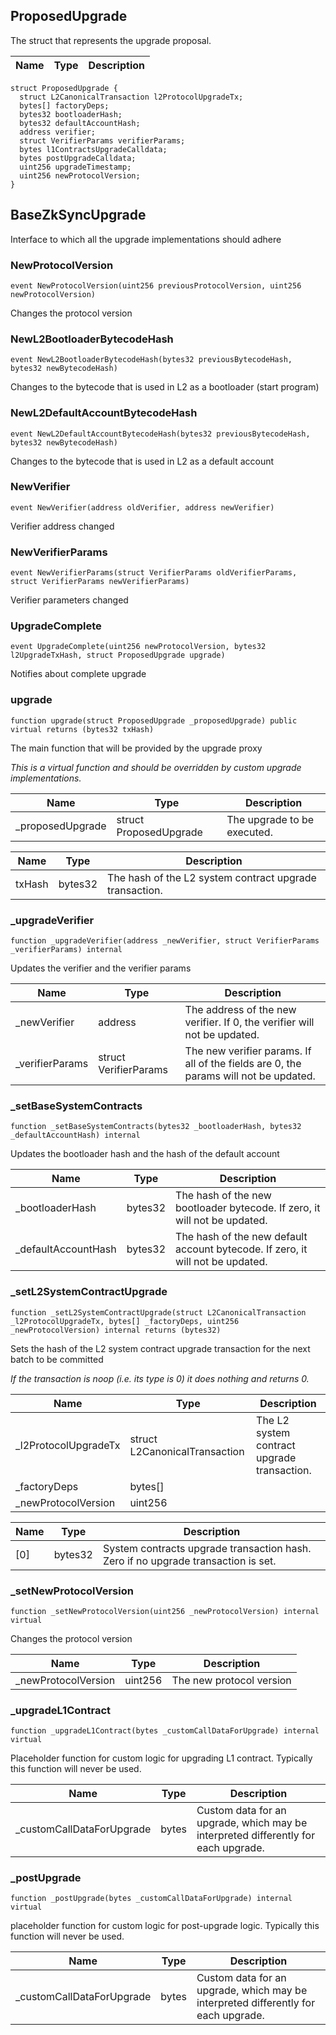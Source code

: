 ## ProposedUpgrade

The struct that represents the upgrade proposal.

| Name | Type | Description |
| ---- | ---- | ----------- |

```solidity
struct ProposedUpgrade {
  struct L2CanonicalTransaction l2ProtocolUpgradeTx;
  bytes[] factoryDeps;
  bytes32 bootloaderHash;
  bytes32 defaultAccountHash;
  address verifier;
  struct VerifierParams verifierParams;
  bytes l1ContractsUpgradeCalldata;
  bytes postUpgradeCalldata;
  uint256 upgradeTimestamp;
  uint256 newProtocolVersion;
}
```
## BaseZkSyncUpgrade

Interface to which all the upgrade implementations should adhere

### NewProtocolVersion

```solidity
event NewProtocolVersion(uint256 previousProtocolVersion, uint256 newProtocolVersion)
```

Changes the protocol version

### NewL2BootloaderBytecodeHash

```solidity
event NewL2BootloaderBytecodeHash(bytes32 previousBytecodeHash, bytes32 newBytecodeHash)
```

Сhanges to the bytecode that is used in L2 as a bootloader (start program)

### NewL2DefaultAccountBytecodeHash

```solidity
event NewL2DefaultAccountBytecodeHash(bytes32 previousBytecodeHash, bytes32 newBytecodeHash)
```

Сhanges to the bytecode that is used in L2 as a default account

### NewVerifier

```solidity
event NewVerifier(address oldVerifier, address newVerifier)
```

Verifier address changed

### NewVerifierParams

```solidity
event NewVerifierParams(struct VerifierParams oldVerifierParams, struct VerifierParams newVerifierParams)
```

Verifier parameters changed

### UpgradeComplete

```solidity
event UpgradeComplete(uint256 newProtocolVersion, bytes32 l2UpgradeTxHash, struct ProposedUpgrade upgrade)
```

Notifies about complete upgrade

### upgrade

```solidity
function upgrade(struct ProposedUpgrade _proposedUpgrade) public virtual returns (bytes32 txHash)
```

The main function that will be provided by the upgrade proxy

_This is a virtual function and should be overridden by custom upgrade implementations._

| Name | Type | Description |
| ---- | ---- | ----------- |
| _proposedUpgrade | struct ProposedUpgrade | The upgrade to be executed. |

| Name | Type | Description |
| ---- | ---- | ----------- |
| txHash | bytes32 | The hash of the L2 system contract upgrade transaction. |

### _upgradeVerifier

```solidity
function _upgradeVerifier(address _newVerifier, struct VerifierParams _verifierParams) internal
```

Updates the verifier and the verifier params

| Name | Type | Description |
| ---- | ---- | ----------- |
| _newVerifier | address | The address of the new verifier. If 0, the verifier will not be updated. |
| _verifierParams | struct VerifierParams | The new verifier params. If all of the fields are 0, the params will not be updated. |

### _setBaseSystemContracts

```solidity
function _setBaseSystemContracts(bytes32 _bootloaderHash, bytes32 _defaultAccountHash) internal
```

Updates the bootloader hash and the hash of the default account

| Name | Type | Description |
| ---- | ---- | ----------- |
| _bootloaderHash | bytes32 | The hash of the new bootloader bytecode. If zero, it will not be updated. |
| _defaultAccountHash | bytes32 | The hash of the new default account bytecode. If zero, it will not be updated. |

### _setL2SystemContractUpgrade

```solidity
function _setL2SystemContractUpgrade(struct L2CanonicalTransaction _l2ProtocolUpgradeTx, bytes[] _factoryDeps, uint256 _newProtocolVersion) internal returns (bytes32)
```

Sets the hash of the L2 system contract upgrade transaction for the next batch to be committed

_If the transaction is noop (i.e. its type is 0) it does nothing and returns 0._

| Name | Type | Description |
| ---- | ---- | ----------- |
| _l2ProtocolUpgradeTx | struct L2CanonicalTransaction | The L2 system contract upgrade transaction. |
| _factoryDeps | bytes[] |  |
| _newProtocolVersion | uint256 |  |

| Name | Type | Description |
| ---- | ---- | ----------- |
| [0] | bytes32 | System contracts upgrade transaction hash. Zero if no upgrade transaction is set. |

### _setNewProtocolVersion

```solidity
function _setNewProtocolVersion(uint256 _newProtocolVersion) internal virtual
```

Changes the protocol version

| Name | Type | Description |
| ---- | ---- | ----------- |
| _newProtocolVersion | uint256 | The new protocol version |

### _upgradeL1Contract

```solidity
function _upgradeL1Contract(bytes _customCallDataForUpgrade) internal virtual
```

Placeholder function for custom logic for upgrading L1 contract.
Typically this function will never be used.

| Name | Type | Description |
| ---- | ---- | ----------- |
| _customCallDataForUpgrade | bytes | Custom data for an upgrade, which may be interpreted differently for each upgrade. |

### _postUpgrade

```solidity
function _postUpgrade(bytes _customCallDataForUpgrade) internal virtual
```

placeholder function for custom logic for post-upgrade logic.
Typically this function will never be used.

| Name | Type | Description |
| ---- | ---- | ----------- |
| _customCallDataForUpgrade | bytes | Custom data for an upgrade, which may be interpreted differently for each upgrade. |

